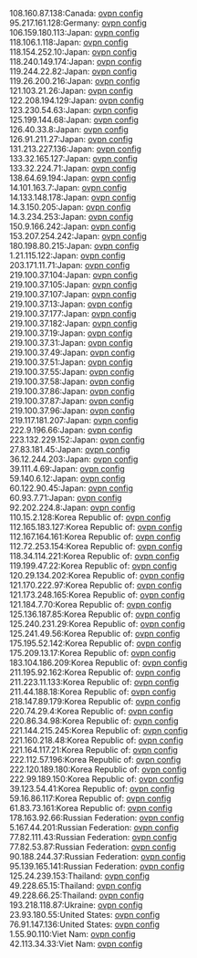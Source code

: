 108.160.87.138:Canada: [ovpn config](vpn/108_160_87_138.ovpn)  
95.217.161.128:Germany: [ovpn config](vpn/95_217_161_128.ovpn)  
106.159.180.113:Japan: [ovpn config](vpn/106_159_180_113.ovpn)  
118.106.1.118:Japan: [ovpn config](vpn/118_106_1_118.ovpn)  
118.154.252.10:Japan: [ovpn config](vpn/118_154_252_10.ovpn)  
118.240.149.174:Japan: [ovpn config](vpn/118_240_149_174.ovpn)  
119.244.22.82:Japan: [ovpn config](vpn/119_244_22_82.ovpn)  
119.26.200.216:Japan: [ovpn config](vpn/119_26_200_216.ovpn)  
121.103.21.26:Japan: [ovpn config](vpn/121_103_21_26.ovpn)  
122.208.194.129:Japan: [ovpn config](vpn/122_208_194_129.ovpn)  
123.230.54.63:Japan: [ovpn config](vpn/123_230_54_63.ovpn)  
125.199.144.68:Japan: [ovpn config](vpn/125_199_144_68.ovpn)  
126.40.33.8:Japan: [ovpn config](vpn/126_40_33_8.ovpn)  
126.91.211.27:Japan: [ovpn config](vpn/126_91_211_27.ovpn)  
131.213.227.136:Japan: [ovpn config](vpn/131_213_227_136.ovpn)  
133.32.165.127:Japan: [ovpn config](vpn/133_32_165_127.ovpn)  
133.32.224.71:Japan: [ovpn config](vpn/133_32_224_71.ovpn)  
138.64.69.194:Japan: [ovpn config](vpn/138_64_69_194.ovpn)  
14.101.163.7:Japan: [ovpn config](vpn/14_101_163_7.ovpn)  
14.133.148.178:Japan: [ovpn config](vpn/14_133_148_178.ovpn)  
14.3.150.205:Japan: [ovpn config](vpn/14_3_150_205.ovpn)  
14.3.234.253:Japan: [ovpn config](vpn/14_3_234_253.ovpn)  
150.9.166.242:Japan: [ovpn config](vpn/150_9_166_242.ovpn)  
153.207.254.242:Japan: [ovpn config](vpn/153_207_254_242.ovpn)  
180.198.80.215:Japan: [ovpn config](vpn/180_198_80_215.ovpn)  
1.21.115.122:Japan: [ovpn config](vpn/1_21_115_122.ovpn)  
203.171.11.71:Japan: [ovpn config](vpn/203_171_11_71.ovpn)  
219.100.37.104:Japan: [ovpn config](vpn/219_100_37_104.ovpn)  
219.100.37.105:Japan: [ovpn config](vpn/219_100_37_105.ovpn)  
219.100.37.107:Japan: [ovpn config](vpn/219_100_37_107.ovpn)  
219.100.37.13:Japan: [ovpn config](vpn/219_100_37_13.ovpn)  
219.100.37.177:Japan: [ovpn config](vpn/219_100_37_177.ovpn)  
219.100.37.182:Japan: [ovpn config](vpn/219_100_37_182.ovpn)  
219.100.37.19:Japan: [ovpn config](vpn/219_100_37_19.ovpn)  
219.100.37.31:Japan: [ovpn config](vpn/219_100_37_31.ovpn)  
219.100.37.49:Japan: [ovpn config](vpn/219_100_37_49.ovpn)  
219.100.37.51:Japan: [ovpn config](vpn/219_100_37_51.ovpn)  
219.100.37.55:Japan: [ovpn config](vpn/219_100_37_55.ovpn)  
219.100.37.58:Japan: [ovpn config](vpn/219_100_37_58.ovpn)  
219.100.37.86:Japan: [ovpn config](vpn/219_100_37_86.ovpn)  
219.100.37.87:Japan: [ovpn config](vpn/219_100_37_87.ovpn)  
219.100.37.96:Japan: [ovpn config](vpn/219_100_37_96.ovpn)  
219.117.181.207:Japan: [ovpn config](vpn/219_117_181_207.ovpn)  
222.9.196.66:Japan: [ovpn config](vpn/222_9_196_66.ovpn)  
223.132.229.152:Japan: [ovpn config](vpn/223_132_229_152.ovpn)  
27.83.181.45:Japan: [ovpn config](vpn/27_83_181_45.ovpn)  
36.12.244.203:Japan: [ovpn config](vpn/36_12_244_203.ovpn)  
39.111.4.69:Japan: [ovpn config](vpn/39_111_4_69.ovpn)  
59.140.6.12:Japan: [ovpn config](vpn/59_140_6_12.ovpn)  
60.122.90.45:Japan: [ovpn config](vpn/60_122_90_45.ovpn)  
60.93.7.71:Japan: [ovpn config](vpn/60_93_7_71.ovpn)  
92.202.224.8:Japan: [ovpn config](vpn/92_202_224_8.ovpn)  
110.15.2.128:Korea Republic of: [ovpn config](vpn/110_15_2_128.ovpn)  
112.165.183.127:Korea Republic of: [ovpn config](vpn/112_165_183_127.ovpn)  
112.167.164.161:Korea Republic of: [ovpn config](vpn/112_167_164_161.ovpn)  
112.72.253.154:Korea Republic of: [ovpn config](vpn/112_72_253_154.ovpn)  
118.34.114.221:Korea Republic of: [ovpn config](vpn/118_34_114_221.ovpn)  
119.199.47.22:Korea Republic of: [ovpn config](vpn/119_199_47_22.ovpn)  
120.29.134.202:Korea Republic of: [ovpn config](vpn/120_29_134_202.ovpn)  
121.170.222.97:Korea Republic of: [ovpn config](vpn/121_170_222_97.ovpn)  
121.173.248.165:Korea Republic of: [ovpn config](vpn/121_173_248_165.ovpn)  
121.184.7.70:Korea Republic of: [ovpn config](vpn/121_184_7_70.ovpn)  
125.136.187.85:Korea Republic of: [ovpn config](vpn/125_136_187_85.ovpn)  
125.240.231.29:Korea Republic of: [ovpn config](vpn/125_240_231_29.ovpn)  
125.241.49.56:Korea Republic of: [ovpn config](vpn/125_241_49_56.ovpn)  
175.195.52.142:Korea Republic of: [ovpn config](vpn/175_195_52_142.ovpn)  
175.209.13.17:Korea Republic of: [ovpn config](vpn/175_209_13_17.ovpn)  
183.104.186.209:Korea Republic of: [ovpn config](vpn/183_104_186_209.ovpn)  
211.195.92.162:Korea Republic of: [ovpn config](vpn/211_195_92_162.ovpn)  
211.223.11.133:Korea Republic of: [ovpn config](vpn/211_223_11_133.ovpn)  
211.44.188.18:Korea Republic of: [ovpn config](vpn/211_44_188_18.ovpn)  
218.147.89.179:Korea Republic of: [ovpn config](vpn/218_147_89_179.ovpn)  
220.74.29.4:Korea Republic of: [ovpn config](vpn/220_74_29_4.ovpn)  
220.86.34.98:Korea Republic of: [ovpn config](vpn/220_86_34_98.ovpn)  
221.144.215.245:Korea Republic of: [ovpn config](vpn/221_144_215_245.ovpn)  
221.160.218.48:Korea Republic of: [ovpn config](vpn/221_160_218_48.ovpn)  
221.164.117.21:Korea Republic of: [ovpn config](vpn/221_164_117_21.ovpn)  
222.112.57.196:Korea Republic of: [ovpn config](vpn/222_112_57_196.ovpn)  
222.120.189.180:Korea Republic of: [ovpn config](vpn/222_120_189_180.ovpn)  
222.99.189.150:Korea Republic of: [ovpn config](vpn/222_99_189_150.ovpn)  
39.123.54.41:Korea Republic of: [ovpn config](vpn/39_123_54_41.ovpn)  
59.16.86.117:Korea Republic of: [ovpn config](vpn/59_16_86_117.ovpn)  
61.83.73.161:Korea Republic of: [ovpn config](vpn/61_83_73_161.ovpn)  
178.163.92.66:Russian Federation: [ovpn config](vpn/178_163_92_66.ovpn)  
5.167.44.201:Russian Federation: [ovpn config](vpn/5_167_44_201.ovpn)  
77.82.111.43:Russian Federation: [ovpn config](vpn/77_82_111_43.ovpn)  
77.82.53.87:Russian Federation: [ovpn config](vpn/77_82_53_87.ovpn)  
90.188.244.37:Russian Federation: [ovpn config](vpn/90_188_244_37.ovpn)  
95.139.165.141:Russian Federation: [ovpn config](vpn/95_139_165_141.ovpn)  
125.24.239.153:Thailand: [ovpn config](vpn/125_24_239_153.ovpn)  
49.228.65.15:Thailand: [ovpn config](vpn/49_228_65_15.ovpn)  
49.228.66.25:Thailand: [ovpn config](vpn/49_228_66_25.ovpn)  
193.218.118.87:Ukraine: [ovpn config](vpn/193_218_118_87.ovpn)  
23.93.180.55:United States: [ovpn config](vpn/23_93_180_55.ovpn)  
76.91.147.136:United States: [ovpn config](vpn/76_91_147_136.ovpn)  
1.55.90.110:Viet Nam: [ovpn config](vpn/1_55_90_110.ovpn)  
42.113.34.33:Viet Nam: [ovpn config](vpn/42_113_34_33.ovpn)  
